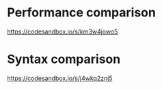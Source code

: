# Performance comparison
https://codesandbox.io/s/km3w4jowo5


# Syntax comparison
https://codesandbox.io/s/j4wkq2znj5

